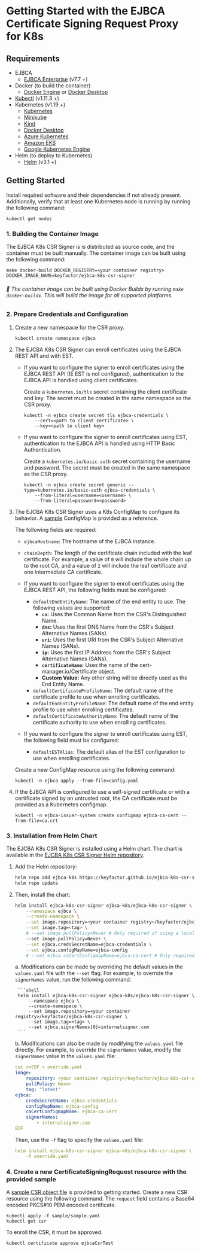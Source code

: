# Getting Started with the EJBCA Certificate Signing Request Proxy for K8s

## Requirements
* EJBCA
    * [EJBCA Enterprise](https://www.primekey.com/products/ejbca-enterprise/) (v7.7 +)
* Docker (to build the container)
    * [Docker Engine](https://docs.docker.com/engine/install/) or [Docker Desktop](https://docs.docker.com/desktop/)
* [Kubectl](https://kubernetes.io/docs/tasks/tools/install-kubectl/) (v1.11.3 +)
* Kubernetes (v1.19 +)
    * [Kubernetes](https://kubernetes.io/docs/tasks/tools/)
    * [Minikube](https://minikube.sigs.k8s.io/docs/start/)
    * [Kind](https://kind.sigs.k8s.io/docs/user/quick-start/)
    * [Docker Desktop](https://docs.docker.com/desktop/kubernetes/)
    * [Azure Kubernetes](https://azure.microsoft.com/en-us/products/kubernetes-service)
    * [Amazon EKS](https://aws.amazon.com/eks/)
    * [Google Kubernetes Engine](https://cloud.google.com/kubernetes-engine)
* Helm (to deploy to Kubernetes)
    * [Helm](https://helm.sh/docs/intro/install/) (v3.1 +)

## Getting Started
Install required software and their dependencies if not already present. Additionally, verify that at least one Kubernetes node is running by running the following command:

```shell
kubectl get nodes
```

### 1. Building the Container Image

The EJBCA K8s CSR Signer is is distributed as source code, and the container must be built manually. The container image can be built using the following command:
```shell
make docker-build DOCKER_REGISTRY=<your container registry> DOCKER_IMAGE_NAME=keyfactor/ejbca-k8s-csr-signer
```

###### :pushpin: The container image can be built using Docker Buildx by running `make docker-buildx`. This will build the image for all supported platforms.

### 2. Prepare Credentials and Configuration

1. Create a new namespace for the CSR proxy.
    ```shell
    kubectl create namespace ejbca
    ```

2. The EJCBA K8s CSR Signer can enroll certificates using the EJBCA REST API and with EST.

    * If you want to configure the signer to enroll certificates using the EJBCA REST API (IE EST is not configured), authentication to the EJBCA API is handled using client certificates.

        Create a `kubernetes.io/tls` secret containing the client certificate and key. The secret must be created in the same namespace as the CSR proxy.
        
        ```shell
        kubectl -n ejbca create secret tls ejbca-credentials \
            --cert=<path to client certificate> \
            --key=<path to client key>
        ```

    * If you want to configure the signer to enroll certificates using EST, authentication to the EJBCA API is handled using HTTP Basic Authentication.

        Create a `kubernetes.io/basic-auth` secret containing the username and password. The secret must be created in the same namespace as the CSR proxy.
        
        ```shell
        kubectl -n ejbca create secret generic --type=kubernetes.io/basic-auth ejbca-credentials \
            --from-literal=username=<username> \
            --from-literal=password=<password>
        ```

3. The EJCBA K8s CSR Signer uses a K8s ConfigMap to configure its behavior. A [sample](../config.yaml) ConfigMap is provided as a reference.

    The following fields are required:
    * `ejbcaHostname`: The hostname of the EJBCA instance.
    * `chainDepth`: The length of the certificate chain included with the leaf certificate. For example, a value of `0` will include the whole chain up to the root CA, and a value of `2` will include the leaf certificate and one intermediate CA certificate.

    * If you want to configure the signer to enroll certificates using the EJBCA REST API, the following fields must be configured:
        * `defaultEndEntityName`: The name of the end entity to use. The following values are supported:
            * **`cn`:** Uses the Common Name from the CSR's Distinguished Name.
            * **`dns`:** Uses the first DNS Name from the CSR's Subject Alternative Names (SANs).
            * **`uri`:** Uses the first URI from the CSR's Subject Alternative Names (SANs).
            * **`ip`:** Uses the first IP Address from the CSR's Subject Alternative Names (SANs).
            * **`certificateName`:** Uses the name of the cert-manager.io/Certificate object.
            * **Custom Value:** Any other string will be directly used as the End Entity Name.
        * `defaultCertificateProfileName`: The default name of the certificate profile to use when enrolling certificates.
        * `defaultEndEntityProfileName`: The default name of the end entity profile to use when enrolling certificates.
        * `defaultCertificateAuthorityName`: The default name of the certificate authority to use when enrolling certificates.

    * If you want to configure the signer to enroll certificates using EST, the following field must be configured:
        * `defaultESTAlias`: The default alias of the EST configuration to use when enrolling certificates.

    Create a new ConfigMap resource using the following command:
    ```shell
    kubectl -n ejbca apply --from-file=config.yaml
    ```

4. If the EJBCA API is configured to use a self-signed certificate or with a certificate signed by an untrusted root, the CA certificate must be provided as a Kubernetes configmap.
   
   ```shell
   kubectl -n ejbca-issuer-system create configmap ejbca-ca-cert --from-file=ca.crt
   ```

### 3. Installation from Helm Chart

The EJCBA K8s CSR Signer is installed using a Helm chart. The chart is available in the [EJCBA K8s CSR Signer Helm repository](https://keyfactor.github.io/ejbca-k8s-csr-signer/).

1. Add the Helm repository:
    
    ```bash
    helm repo add ejbca-k8s https://keyfactor.github.io/ejbca-k8s-csr-signer
    helm repo update
    ```

2. Then, install the chart:
    
    ```bash
    helm install ejbca-k8s-csr-signer ejbca-k8s/ejbca-k8s-csr-signer \
        --namespace ejbca \
        --create-namespace \
        --set image.repository=<your container registry>/keyfactor/ejbca-k8s-csr-signer \
        --set image.tag=<tag> \
        # --set image.pullPolicy=Never # Only required if using a local image \
        --set image.pullPolicy=Never \
        --set ejbca.credsSecretName=ejbca-credentials \
        --set ejbca.configMapName=ejbca-config
        # --set ejbca.caCertConfigmapName=ejbca-ca-cert # Only required if EJBCA API serves an untrusted certificate \
    ```

    a. Modifications can be made by overriding the default values in the `values.yaml` file with the `--set` flag. For example, to override the `signerNames` value, run the following command:

        ```shell
        helm install ejbca-k8s-csr-signer ejbca-k8s/ejbca-k8s-csr-signer \
            --namespace ejbca \
            --create-namespace \
            --set image.repository=<your container registry>/keyfactor/ejbca-k8s-csr-signer \
            --set image.tag=<tag> \
            --set ejbca.signerNames[0]=internalsigner.com
        ```

    b. Modifications can also be made by modifying the `values.yaml` file directly. For example, to override the
    `signerNames` value, modify the `signerNames` value in the `values.yaml` file:

    ```yaml
    cat <<EOF > override.yaml
    image:
        repository: <your container registry>/keyfactor/ejbca-k8s-csr-signer
        pullPolicy: Never
        tag: "latest"
    ejbca:
        credsSecretName: ejbca-credentials
        configMapName: ejbca-config
        caCertConfigmapName: ejbca-ca-cert
        signerNames:
            - internalsigner.com
    EOF
    ```

    Then, use the `-f` flag to specify the `values.yaml` file:
    
    ```yaml
    helm install ejbca-k8s-csr-signer ejbca-k8s/ejbca-k8s-csr-signer \
        -f override.yaml
    ```
 
### 4. Create a new CertificateSigningRequest resource with the provided sample
A [sample CSR object file](../sample.yaml) is provided to getting started. Create a new CSR resource using the following command. The `request` field contains a Base64 encoded PKCS#10 PEM encoded certificate.
```shell
kubectl apply -f sample/sample.yaml
kubectl get csr
```
To enroll the CSR, it must be approved.
```shell
kubectl certificate approve ejbcaCsrTest
```